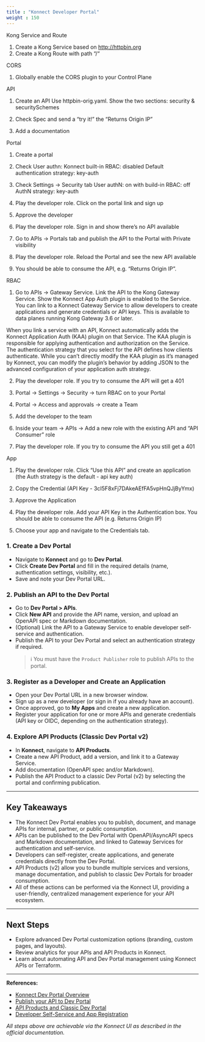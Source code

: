 ```yaml
---
title : "Konnect Developer Portal"
weight : 150
---
```




Kong Service and Route
1. Create a Kong Service based on http://httpbin.org
2. Create a Kong Route with path “/“



CORS
1. Globally enable the CORS plugin to your Control Plane



API
1. Create an API
Use httpbin-orig.yaml. Show the two sections: security & securitySchemes

2. Check Spec and send a “try it!” the “Returns Origin IP”

3. Add a documentation



Portal
1. Create a portal

2. Check
User authn: Konnect built-in
RBAC: disabled
Default authentication strategy: key-auth

3. Check Settings -> Security tab
User authN: on with build-in
RBAC: off
AuthN strategy: key-auth

4. Play the developer role. Click on the portal link and sign up

5. Approve the developer

6. Play the developer role. Sign in and show there’s no API available

7. Go to APIs -> Portals tab and publish the API to the Portal with Private visibility

8. Play the developer role. Reload the Portal and see the new API available 

9. You should be able to consume the API, e.g. “Returns Origin IP”.



RBAC

1. Go to APIs -> Gateway Service. Link the API to the Kong Gateway Service. Show the Konnect App Auth plugin is enabled to the Service.
You can link to a Konnect Gateway Service to allow developers to create applications and generate credentials or API keys. This is available to data planes running Kong Gateway 3.6 or later.

When you link a service with an API, Konnect automatically adds the Konnect Application Auth (KAA) plugin on that Service. The KAA plugin is responsible for applying authentication and authorization on the Service. The authentication strategy that you select for the API defines how clients authenticate. While you can’t directly modify the KAA plugin as it’s managed by Konnect, you can modify the plugin’s behavior by adding JSON to the advanced configuration of your application auth strategy.

2. Play the developer role. If you try to consume the API will get a 401

3. Portal -> Settings -> Security -> turn RBAC on to your Portal

4. Portal -> Access and approvals -> create a Team

5. Add the developer to the team

6. Inside your team -> APIs -> Add a new role with the existing API and “API Consumer” role

7. Play the developer role. If you try to consume the API you still get a 401



App

1. Play the developer role. Click “Use this API” and create an application (the Auth strategy is the default - api key auth)

2. Copy the Credential (API Key - 3cI5F8xFj7DAkeAEfFA5vpHnQJjByYmx)

3. Approve the Application

4. Play the developer role. Add your API Key in the Authentication box. You should be able to consume the API (e.g. Returns Origin IP)

5. Choose your app and navigate to the Credentials tab.




### 1. Create a Dev Portal
- Navigate to **Konnect** and go to **Dev Portal**.
- Click **Create Dev Portal** and fill in the required details (name, authentication settings, visibility, etc.).
- Save and note your Dev Portal URL.

### 2. Publish an API to the Dev Portal
- Go to **Dev Portal > APIs**.
- Click **New API** and provide the API name, version, and upload an OpenAPI spec or Markdown documentation.
- (Optional) Link the API to a Gateway Service to enable developer self-service and authentication.
- Publish the API to your Dev Portal and select an authentication strategy if required.  
  > ℹ️ You must have the `Product Publisher` role to publish APIs to the portal.

### 3. Register as a Developer and Create an Application
- Open your Dev Portal URL in a new browser window.
- Sign up as a new developer (or sign in if you already have an account).
- Once approved, go to **My Apps** and create a new application.
- Register your application for one or more APIs and generate credentials (API key or OIDC, depending on the authentication strategy).

### 4. Explore API Products (Classic Dev Portal v2)
- In **Konnect**, navigate to **API Products**.
- Create a new API Product, add a version, and link it to a Gateway Service.
- Add documentation (OpenAPI spec and/or Markdown).
- Publish the API Product to a classic Dev Portal (v2) by selecting the portal and confirming publication.

---

## Key Takeaways

- The Konnect Dev Portal enables you to publish, document, and manage APIs for internal, partner, or public consumption.
- APIs can be published to the Dev Portal with OpenAPI/AsyncAPI specs and Markdown documentation, and linked to Gateway Services for authentication and self-service.
- Developers can self-register, create applications, and generate credentials directly from the Dev Portal.
- API Products (v2) allow you to bundle multiple services and versions, manage documentation, and publish to classic Dev Portals for broader consumption.
- All of these actions can be performed via the Konnect UI, providing a user-friendly, centralized management experience for your API ecosystem.

---

## Next Steps

- Explore advanced Dev Portal customization options (branding, custom pages, and layouts).
- Review analytics for your APIs and API Products in Konnect.
- Learn about automating API and Dev Portal management using Konnect APIs or Terraform.
---


**References:**  
- [Konnect Dev Portal Overview](https://developer.konghq.com/dev-portal/#dev-portal)  
- [Publish your API to Dev Portal](https://developer.konghq.com/dev-portal/apis/#publish-your-api-to-dev-portal)  
- [API Products and Classic Dev Portal](https://developer.konghq.com/api-products/)  
- [Developer Self-Service and App Registration](https://developer.konghq.com/dev-portal/self-service/)  

*All steps above are achievable via the Konnect UI as described in the official documentation.*
